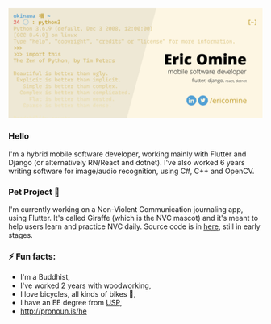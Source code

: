 ![header](https://raw.githubusercontent.com/ericomine/ericomine/master/assets/header.png)

### Hello
I'm a hybrid mobile software developer, working mainly with Flutter and Django (or alternatively RN/React and dotnet).
I've also worked 6 years writing software for image/audio recognition, using C#, C++ and OpenCV.

### Pet Project 🦒
I'm currently working on a Non-Violent Communication journaling app, using Flutter. It's called Giraffe (which is the NVC mascot) and it's meant to help users learn and practice NVC daily. Source code is in [here](https://github.com/ericomine/giraffe-app), still in early stages.

### ⚡ Fun facts:
- I'm a Buddhist,
- I've worked 2 years with woodworking,
- I love bicycles, all kinds of bikes 🚴,
- I have an EE degree from [USP](usp.br),
- http://pronoun.is/he

<!--
**ericomine/ericomine** is a ✨ _special_ ✨ repository because its `README.md` (this file) appears on your GitHub profile.

Here are some ideas to get you started:

- 🔭 I’m currently working on ...
- 🌱 I’m currently learning ...
- 👯 I’m looking to collaborate on ...
- 🤔 I’m looking for help with ...
- 💬 Ask me about ...
- 📫 How to reach me: ...
- 😄 Pronouns: ...
- ⚡ Fun fact: ...
-->

